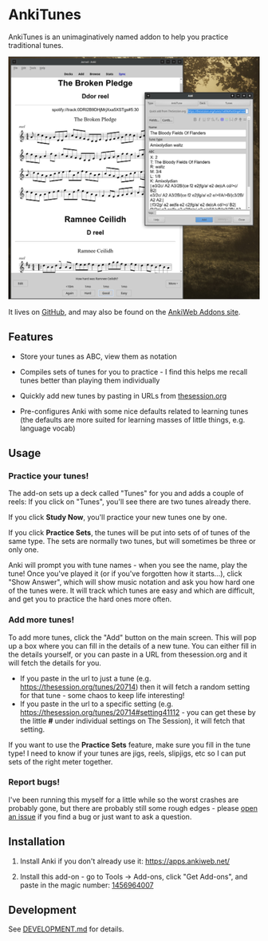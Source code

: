 # AnkiTunes

AnkiTunes is an unimaginatively named addon to help you practice traditional tunes.

![Screenshot of Anki with ankitunes installed](https://github.com/akdor1154/ankitunes/blob/master/docs/screenshot.jpg?raw=true)

It lives on [GitHub](https://github.com/akdor1154/ankitunes), and may also be found on the [AnkiWeb Addons site](https://ankiweb.net/shared/info/1456964007).


## Features

 - Store your tunes as ABC, view them as notation

 - Compiles sets of tunes for you to practice - I find this helps me recall tunes better than playing them individually

 - Quickly add new tunes by pasting in URLs from [thesession.org](https://thesession.org)

 - Pre-configures Anki with some nice defaults related to learning tunes (the defaults are more suited for learning masses of little things, e.g. language vocab)


## Usage

### Practice your tunes!
The add-on sets up a deck called "Tunes" for you and adds a couple of reels: If you click on "Tunes", you'll see there are two tunes already there.

If you click **Study Now**, you'll practice your new tunes one by one.

If you click **Practice Sets**, the tunes will be put into sets of of tunes of the same type. The sets are normally two tunes, but will sometimes be three or only one.

Anki will prompt you with tune names - when you see the name, play the tune! Once you've played it (or if you've forgotten how it starts...), click "Show Answer", which will show music notation and ask you how hard one of the tunes were. It will track which tunes are easy and which are difficult, and get you to practice the hard ones more often.

### Add more tunes!
To add more tunes, click the "Add" button on the main screen. This will pop up a box where you can fill in the details of a new tune. You can either fill in the details yourself, or you can paste in a URL from thesession.org and it will fetch the details for you.
  - If you paste in the url to just a tune (e.g. https://thesession.org/tunes/20714) then it will fetch a random setting for that tune - some chaos to keep life interesting!
  - If you paste in the url to a specific setting (e.g. https://thesession.org/tunes/20714#setting41112 - you can get these by the little **#** under individual settings on The Session), it will fetch that setting.

If you want to use the **Practice Sets** feature, make sure you fill in the tune type! I need to know if your tunes are jigs, reels, slipjigs, etc so I can put sets of the right meter together.

### Report bugs!
I've been running this myself for a little while so the worst crashes are probably gone, but there are probably still some rough edges - please [open an issue](https://github.com/akdor1154/ankitunes/issues/new/choose) if you find a bug or just want to ask a question.


## Installation

1) Install Anki if you don't already use it: https://apps.ankiweb.net/

2) Install this add-on - go to Tools -> Add-ons, click "Get Add-ons", and paste in the magic number: [1456964007](https://ankiweb.net/shared/info/1456964007)


## Development

See [DEVELOPMENT.md](https://github.com/akdor1154/ankitunes/blob/master/README.md) for details.